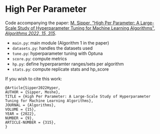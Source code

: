 # High Per Parameter

Code accompanying the paper: [M. Sipper, "High Per Parameter: A Large-Scale Study of Hyperparameter Tuning for Machine Learning Algorithms", *Algorithms 2022, 15, 315*](https://www.mdpi.com/1999-4893/15/9/315).

* `main.py`: main module (Algorithm 1 in the paper)
* `datasets.py`: handles the datasets used 
* `tune.py`: hyperparameter tuning with Optuna
* `score.py`: compute metrics
* `hp.py`: define hyperparamter ranges/sets per algorithm
* `stats.py`: compute replicate stats and hp_score

 
If you wish to cite this work:
```
@Article{Sipper2022Hyper,
AUTHOR = {Sipper, Moshe},
TITLE = {High Per Parameter: A Large-Scale Study of Hyperparameter Tuning for Machine Learning Algorithms},
JOURNAL = {Algorithms},
VOLUME = {15},
YEAR = {2022},
NUMBER = {9},
ARTICLE-NUMBER = {315},
}
```
